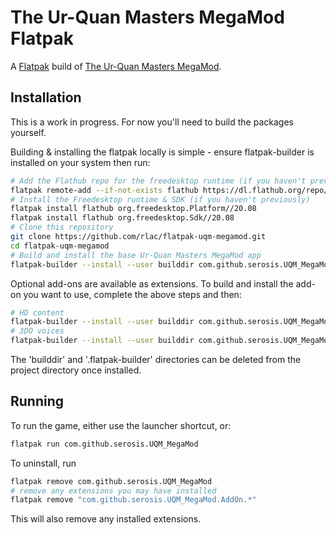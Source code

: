 # The Ur-Quan Masters MegaMod Flatpak

A [Flatpak](https://flatpak.org/) build of [The Ur-Quan Masters MegaMod](https://github.com/Serosis/UQM-MegaMod).

## Installation

This is a work in progress. For now you'll need to build the packages yourself.

Building & installing the flatpak locally is simple - ensure flatpak-builder is installed on your system then run:

```bash
# Add the Flathub repo for the freedesktop runtime (if you haven't previously)
flatpak remote-add --if-not-exists flathub https://dl.flathub.org/repo/flathub.flatpakrepo
# Install the Freedesktop runtime & SDK (if you haven't previously)
flatpak install flathub org.freedesktop.Platform//20.08
flatpak install flathub org.freedesktop.Sdk//20.08
# Clone this repository
git clone https://github.com/rlac/flatpak-uqm-megamod.git
cd flatpak-uqm-megamod
# Build and install the base Ur-Quan Masters MegaMod app
flatpak-builder --install --user builddir com.github.serosis.UQM_MegaMod.json --force-clean
```

Optional add-ons are available as extensions. To build and install the add-on you want to use, complete the above steps and then:

```bash
# HD content
flatpak-builder --install --user builddir com.github.serosis.UQM_MegaMod.AddOn.HD.json --force-clean
# 3DO voices
flatpak-builder --install --user builddir com.github.serosis.UQM_MegaMod.AddOn.Voice3DO.json --force-clean
```

The 'builddir' and '.flatpak-builder' directories can be deleted from the project directory once installed.

## Running

To run the game, either use the launcher shortcut, or:

```bash
flatpak run com.github.serosis.UQM_MegaMod
```

To uninstall, run

```bash
flatpak remove com.github.serosis.UQM_MegaMod
# remove any extensions you may have installed
flatpak remove "com.github.serosis.UQM_MegaMod.AddOn.*"
```

This will also remove any installed extensions.
